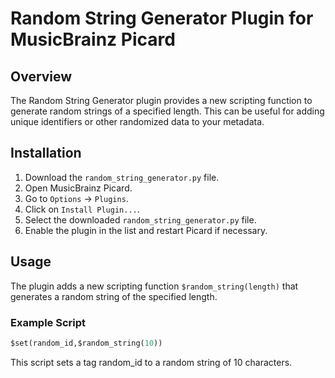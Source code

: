 # Random String Generator Plugin for MusicBrainz Picard

## Overview

The Random String Generator plugin provides a new scripting function to generate random strings of a specified length. This can be useful for adding unique identifiers or other randomized data to your metadata.

## Installation

1. Download the `random_string_generator.py` file.
2. Open MusicBrainz Picard.
3. Go to `Options` -> `Plugins`.
4. Click on `Install Plugin...`.
5. Select the downloaded `random_string_generator.py` file.
6. Enable the plugin in the list and restart Picard if necessary.

## Usage

The plugin adds a new scripting function `$random_string(length)` that generates a random string of the specified length.

### Example Script

```python
$set(random_id,$random_string(10))
```

This script sets a tag random_id to a random string of 10 characters.
